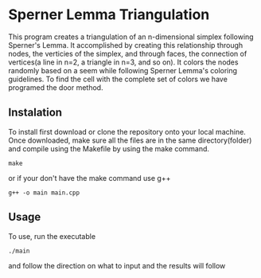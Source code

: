 # Sperner Lemma Triangulation
This program creates a triangulation of an n-dimensional simplex following Sperner's Lemma. It accomplished by creating this relationship through nodes, the verticies of the simplex, and through faces, the connection of vertices(a line in n=2, a triangle in n=3, and so on). It colors the nodes randomly based on a seem while following Sperner Lemma's coloring guidelines. To find the cell with the complete set of colors we have programed the door method.

## Instalation
To install first download or clone the repository onto your local machine. Once downloaded, make sure all the files are in the same directory(folder) and compile using the Makefile by using the make command.
```
make
```
or if your don't have the make command use g++
```
g++ -o main main.cpp
```

## Usage
To use, run the executable
```
./main
```
and follow the direction on what to input and the results will follow
